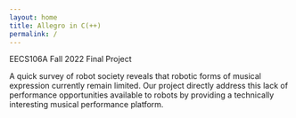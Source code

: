 ```yaml
---
layout: home
title: Allegro in C(++)
permalink: /
---
```


EECS106A Fall 2022 Final Project

A quick survey of robot society reveals that robotic forms of musical expression currently remain limited. Our project directly address this lack of performance opportunities available to robots by providing a technically interesting musical performance platform.

